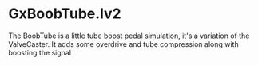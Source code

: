 # GxBoobTube.lv2
The BoobTube is a little tube boost pedal simulation, it's a variation of the ValveCaster. It adds some overdrive and tube compression along with boosting the signal
